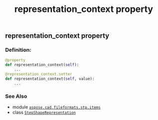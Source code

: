 ﻿---
title: representation_context property
second_title: Aspose.CAD for Python via .NET API References
description: 
type: docs
weight: 50
url: /aspose.cad.fileformats.stp.items/stepshaperepresentation/representation_context/
is_root: false
---

## representation_context property

### Definition:
```python
@property
def representation_context(self):
    ...
@representation_context.setter
def representation_context(self, value):
    ...
```

### See Also
* module [`aspose.cad.fileformats.stp.items`](../../)
* class [`StepShapeRepresentation`](/cad/python-net/aspose.cad.fileformats.stp.items/stepshaperepresentation)
